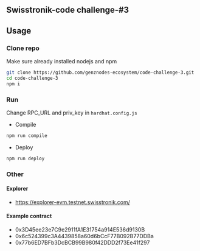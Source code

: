 ## Swisstronik-code challenge-#3

## Usage

### Clone repo

Make sure already installed nodejs and npm

```bash
git clone https://github.com/genznodes-ecosystem/code-challenge-3.git
cd code-challenge-3
npm i
```

### Run

Change RPC_URL and priv_key in `hardhat.config.js` 

- Compile

```bash
npm run compile
```

- Deploy

```bash
npm run deploy
```

### Other

#### Explorer 

- https://explorer-evm.testnet.swisstronik.com/

#### Example contract

- 0x3D45ee23e7C9e2911fA1E31754a914E536d9130B
- 0x6c524399c3A4439858a60d6bCcF77B092B77DDBa
- 0x77b6ED7BFb3DcBCB99B980f42DDD2f73Ee41f297

